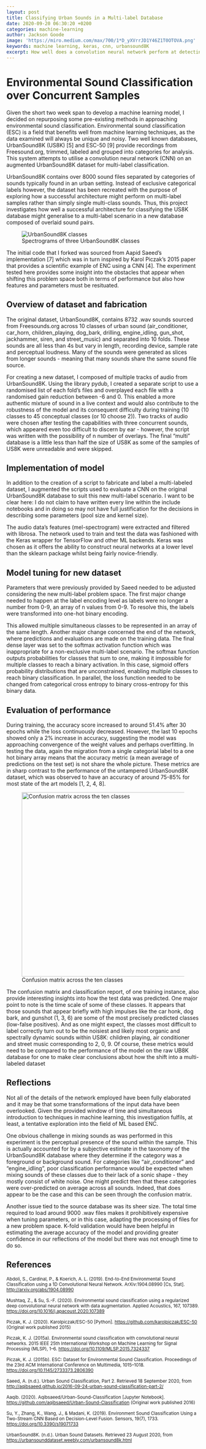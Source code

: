 ```yaml
---
layout: post
title: Classifying Urban Sounds in a Multi-label Database
date: 2020-09-20 06:30:20 +0200
categories: machine-learning
author: Jackson Goode
image: 'https://miro.medium.com/max/700/1*D_yXVrrJD1Y46Z1T0OTOVA.png'
keywords: machine learning, keras, cnn, urbansound8K
excerpt: How well does a convolution neural network perform at detecting multiple classes within a single sample? This experiment explores augmenting the UrbanSound8K database to test a well performing CNN architecture in a multi-label, multi-class scenerio.
---
```


# Environmental Sound Classification over Concurrent Samples

Given the short two week span to develop a machine learning model, I decided on repurposing some pre-existing methods in approaching environmental sound classification.  Environmental sound classification (ESC) is a field that benefits well from machine learning techniques, as the data examined will always be unique and noisy. Two well known databases, UrbanSound8K (US8K) [5] and ESC-50 [9] provide recordings from Freesound.org, trimmed, labeled and grouped into categories for analysis. This system attempts to utilise a convolution neural network (CNN) on an augmented UrbanSound8K dataset for multi-label classification.

UrbanSound8K contains over 8000 sound files separated by categories of sounds typically found in an urban setting. Instead of exclusive categorical labels however, the dataset has been recreated with the purpose of exploring how a successful architecture might perform on multi-label samples rather than simply single multi-class sounds. Thus, this project investigates how well a successful architecture for classifying the US8K database might generalise to a multi-label scenario in a new database composed of overlaid sound pairs.

<figure>
    <img alt="UrbanSound8K classes" src='/assets/image/2020_09_20_jacksong_us8k_spec.jpg'/>
    <figcaption>Spectrograms of three UrbanSound8K classes</figcaption>
</figure>

The initial code that I forked was sourced from Aapid Saeed’s implementation [7] which was in turn inspired by Karol Piczak’s 2015 paper that provides a scientific example of ENC using a CNN [4]. The experiment tested here provides some insight into the obstacles that appear when shifting this problem space both in terms of performance but also how features and parameters must be resituated.

## Overview of dataset and fabrication
The original dataset, UrbanSound8K, contains 8732 .wav sounds sourced from Freesounds.org across 10 classes of urban sound (air_conditioner, car_horn, children_playing, dog_bark, drilling, engine_idling, gun_shot, jackhammer, siren, and street_music) and separated into 10 folds. These sounds are all less than 4s but vary in length, recording device, sample rate and perceptual loudness. Many of the sounds were generated as slices from longer sounds - meaning that many sounds share the same sound file source.

For creating a new dataset, I composed of multiple tracks of audio from UrbanSound8K. Using the library pydub, I created a separate script to use a randomised list of each fold’s files and overplayed each file with a randomised gain reduction between -6 and 0. This enabled a more authentic mixture of sound in a live context and would also contribute to the robustness of the model and its consequent difficulty during training (10 classes to 45 conceptual classes (or 10 choose 2)). Two tracks of audio were chosen after testing the capabilities with three concurrent sounds, which appeared even too difficult to discern by ear - however, the script was written with the possibility of n number of overlays. The final “multi” database is a little less than half the size of US8K as some of the samples of US8K were unreadable and were skipped. 

## Implementation of model

In addition to the creation of a script to fabricate and label a multi-labeled dataset, I augmented the scripts used to evaluate a CNN on the original UrbanSound8K database to suit this new multi-label scenario. I want to be clear here: I do not claim to have written every line within the include notebooks and in doing so may not have full justification for the decisions in describing some parameters (pool size and kernel size).

The audio data’s features (mel-spectrogram) were extracted and filtered with librosa. The network used to train and test the data was fashioned with the Keras wrapper for TensorFlow and other ML backends. Keras was chosen as it offers the ability to construct neural networks at a lower level than the sklearn package whilst being fairly novice-friendly.

## Model tuning for new dataset

Parameters that were previously provided by Saeed needed to be adjusted considering the new multi-label problem space. The first major change needed to happen at the label encoding level as labels were no longer a number from 0-9, an array of n values from 0-9. To resolve this, the labels were transformed into one-hot binary encoding.

This allowed multiple simultaneous classes to be represented in an array of the same length. Another major change concerned the end of the network, where predictions and evaluations are made on the training data. The final dense layer was set to the softmax activation function which was inappropriate for a non-exclusive multi-label scenario. The softmax function outputs probabilities for classes that sum to one, making it impossible for multiple classes to reach a binary activation. In this case, sigmoid offers probability distributions that are unconstrained, enabling multiple classes to reach binary classification. In parallel, the loss function needed to be changed from categorical cross entropy to binary cross-entropy for this binary data. 

## Evaluation of performance

During training, the accuracy score increased to around 51.4% after 30 epochs while the loss continuously decreased. However, the last 10 epochs showed only a 2% increase in accuracy, suggesting the model was approaching convergence of the weight values and perhaps overfitting. In testing the data, again the migration from a single categorial label to a one hot binary array means that the accuracy metric (a mean average of predictions on the test set) is not share the whole picture. These metrics are in sharp contrast to the performance of the untampered UrbanSound8K dataset, which was observed to have an accuracy of around 75-85% for most state of the art models [1, 2, 4, 8].

<figure>
    <img alt='Confusion matrix across the ten classes' src='/assets/image/2020_09_20_jacksong_confusion_matrix.png' width='480px' />
    <figcaption>Confusion matrix across the ten classes</figcaption>
</figure>

The confusion matrix and classification report, of one training instance, also provide interesting insights into how the test data was predicted. One major point to note is the time scale of some of these classes. It appears that those sounds that appear briefly with high impulses like the car honk, dog bark, and gunshot (1, 3, 6) are some of the most precisely predicted classes (low-false positives).  And as one might expect, the classes most difficult to label correctly turn out to be the noisiest and likely most organic and spectrally dynamic sounds within US8K: children playing, air conditioner and street music corresponding to 2, 0, 9. Of course, these metrics would need to be compared to the performance of the model on the raw UB8K database for one to make clear conclusions about how the shift into a multi-labeled dataset 

## Reflections

Not all of the details of the network employed have been fully elaborated and it may be that some transformations of the input data have been overlooked. Given the provided window of time and simultaneous introduction to techniques in machine learning, this investigation fulfils, at least, a tentative exploration into the field of ML based ENC.

One obvious challenge in mixing sounds as was performed in this experiment is the perceptual presence of the sound within the sample. This is actually accounted for by a subjective estimate in the taxonomy of the UrbanSound8K database where they determine if the category was a foreground or background sound. For categories like “air_conditioner” and “engine_idling”, poor classification performance would be expected when mixing sounds of these classes due to their lack of a sonic shape - they mostly consist of white noise. One might predict then that these categories were over-predicted on average across all sounds. Indeed, that does appear to be the case and this can be seen through the confusion matrix.

Another issue tied to the source database was its sheer size. The total time required to load around 9000 .wav files makes it prohibitively expensive when tuning parameters, or in this case, adapting the processing of files for a new problem space. K-fold validation would have been helpful in estimating the average accuracy of the model and providing greater confidence in our reflections of the model but there was not enough time to do so. 

## References

<small> Abdoli, S., Cardinal, P., & Koerich, A. L. (2019). End-to-End Environmental Sound Classification using a 1D Convolutional Neural Network. ArXiv:1904.08990 [Cs, Stat]. http://arxiv.org/abs/1904.08990</small>

<small> Mushtaq, Z., & Su, S.-F. (2020). Environmental sound classification using a regularized deep convolutional neural network with data augmentation. Applied Acoustics, 167, 107389. https://doi.org/10.1016/j.apacoust.2020.107389</small>

<small> Piczak, K. J. (2020). Karolpiczak/ESC-50 [Python]. https://github.com/karolpiczak/ESC-50 (Original work published 2015)</small>

<small> Piczak, K. J. (2015a). Environmental sound classification with convolutional neural networks. 2015 IEEE 25th International Workshop on Machine Learning for Signal Processing (MLSP), 1–6. https://doi.org/10.1109/MLSP.2015.7324337</small>

<small> Piczak, K. J. (2015b). ESC: Dataset for Environmental Sound Classification. Proceedings of the 23rd ACM International Conference on Multimedia, 1015–1018. https://doi.org/10.1145/2733373.2806390</small>

<small> Saeed, A. (n.d.). Urban Sound Classification, Part 2. Retrieved 18 September 2020, from http://aqibsaeed.github.io/2016-09-24-urban-sound-classification-part-2/</small>

<small> Aaqib. (2020). Aqibsaeed/Urban-Sound-Classification [Jupyter Notebook]. https://github.com/aqibsaeed/Urban-Sound-Classification (Original work published 2016)</small>

<small> Su, Y., Zhang, K., Wang, J., & Madani, K. (2019). Environment Sound Classification Using a Two-Stream CNN Based on Decision-Level Fusion. Sensors, 19(7), 1733. https://doi.org/10.3390/s19071733</small>

<small> UrbanSound8K. (n.d.). Urban Sound Datasets. Retrieved 23 August 2020, from https://urbansounddataset.weebly.com/urbansound8k.html</small>